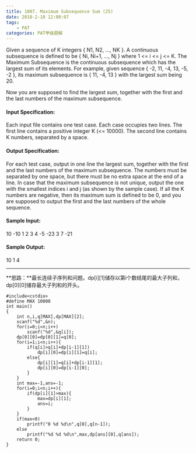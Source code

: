 ```yaml
---
title: 1007. Maximum Subsequence Sum (25)
date: 2018-2-18 12:00:07
tags: 
	- PAT
categories: PAT甲级题解
---
```


Given a sequence of K integers { N1, N2, ..., NK }. A continuous subsequence is defined to be { Ni, Ni+1, ..., Nj } where 1 <= i <= j <= K. The Maximum Subsequence is the continuous subsequence which has the largest sum of its elements. For example, given sequence { -2, 11, -4, 13, -5, -2 }, its maximum subsequence is { 11, -4, 13 } with the largest sum being 20.

Now you are supposed to find the largest sum, together with the first and the last numbers of the maximum subsequence.

#### Input Specification:

Each input file contains one test case. Each case occupies two lines. The first line contains a positive integer K (<= 10000). The second line contains K numbers, separated by a space.

#### Output Specification:

For each test case, output in one line the largest sum, together with the first and the last numbers of the maximum subsequence. The numbers must be separated by one space, but there must be no extra space at the end of a line. In case that the maximum subsequence is not unique, output the one with the smallest indices i and j (as shown by the sample case). If all the K numbers are negative, then its maximum sum is defined to be 0, and you are supposed to output the first and the last numbers of the whole sequence.

#### Sample Input:
10
-10 1 2 3 4 -5 -23 3 7 -21
#### Sample Output:
10 1 4
***
**思路：**最长连续子序列和问题。dp[i][1]储存以第i个数结尾的最大子列和，dp[0][0]储存最大子列和的开头。
```
#include<cstdio>
#define MAX 10000
int main()
{
    int n,i,q[MAX],dp[MAX][2];
    scanf("%d",&n);
    for(i=0;i<n;i++)
        scanf("%d",&q[i]);
    dp[0][0]=dp[0][1]=q[0];
    for(i=1;i<n;i++){
        if(q[i]>q[i]+dp[i-1][1])
            dp[i][0]=dp[i][1]=q[i];
        else{
            dp[i][1]=q[i]+dp[i-1][1];
            dp[i][0]=dp[i-1][0];
        }
    }
    int max=-1,ans=-1;
    for(i=0;i<n;i++){
        if(dp[i][1]>max){
            max=dp[i][1];
            ans=i;
        }
    }
    if(max<0)
        printf("0 %d %d\n",q[0],q[n-1]);
    else
        printf("%d %d %d\n",max,dp[ans][0],q[ans]);
    return 0;
}
```